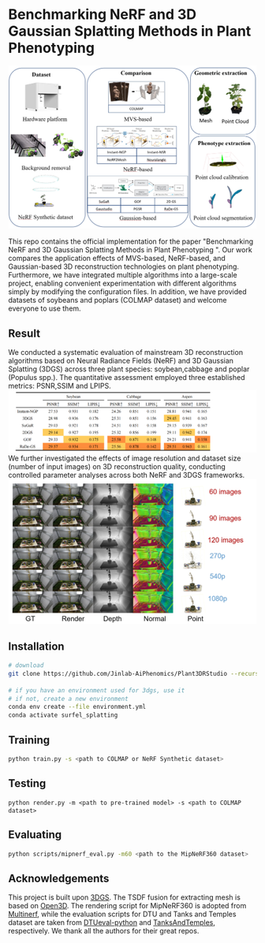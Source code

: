 # Benchmarking NeRF and 3D Gaussian Splatting Methods in Plant Phenotyping  



![Teaser image](assets/overview.jpeg)

This repo contains the official implementation for the paper "Benchmarking NeRF and 3D Gaussian Splatting Methods in Plant Phenotyping ". Our work compares the application effects of MVS-based, NeRF-based, and Gaussian-based 3D reconstruction technologies on plant phenotyping. Furthermore, we have integrated multiple algorithms into a large-scale project, enabling convenient experimentation with different algorithms simply by modifying the configuration files. In addition, we have provided datasets of soybeans and poplars (COLMAP dataset) and welcome everyone to use them.



## Result
We conducted a systematic evaluation of mainstream 3D reconstruction algorithms based on Neural Radiance Fields (NeRF) and 3D Gaussian Splatting (3DGS) across three plant species: soybean,cabbage and poplar (Populus spp.). The quantitative assessment employed three established metrics: PSNR,SSIM and LPIPS.
![Teaser image](assets/result.png)
We further investigated the effects of image resolution and dataset size (number of input images) on 3D reconstruction quality, conducting controlled parameter analyses across both NeRF and 3DGS frameworks.
![Teaser image](assets/compare.png)

## Installation

```bash
# download
git clone https://github.com/Jinlab-AiPhenomics/Plant3DRStudio --recursive

# if you have an environment used for 3dgs, use it
# if not, create a new environment
conda env create --file environment.yml
conda activate surfel_splatting
```

## Training



```bash
python train.py -s <path to COLMAP or NeRF Synthetic dataset>
```



## Testing

```
python render.py -m <path to pre-trained model> -s <path to COLMAP dataset> 
```



## Evaluating

```bash
python scripts/mipnerf_eval.py -m60 <path to the MipNeRF360 dataset>
```

## Acknowledgements

This project is built upon [3DGS](https://github.com/graphdeco-inria/gaussian-splatting). The TSDF fusion for extracting mesh is based on [Open3D](https://github.com/isl-org/Open3D). The rendering script for MipNeRF360 is adopted from [Multinerf](https://github.com/google-research/multinerf/), while the evaluation scripts for DTU and Tanks and Temples dataset are taken from [DTUeval-python](https://github.com/jzhangbs/DTUeval-python) and [TanksAndTemples](https://github.com/isl-org/TanksAndTemples/tree/master/python_toolbox/evaluation), respectively. We thank all the authors for their great repos. 

